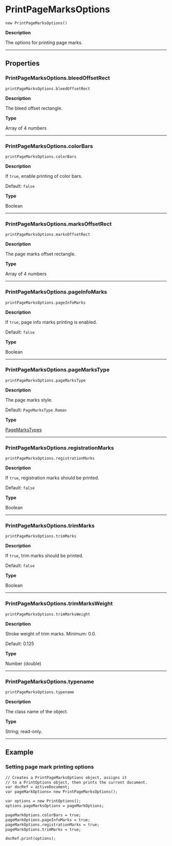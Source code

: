<a id="jsobjref-printpagemarksoptions"></a>

# PrintPageMarksOptions

`new PrintPageMarksOptions()`

**Description**

The options for printing page marks.

---

## Properties

<a id="jsobjref-printpagemarksoptions-bleedoffsetrect"></a>

### PrintPageMarksOptions.bleedOffsetRect

`printPageMarksOptions.bleedOffsetRect`

**Description**

The bleed offset rectangle.

**Type**

Array of 4 numbers

---

<a id="jsobjref-printpagemarksoptions-colorbars"></a>

### PrintPageMarksOptions.colorBars

`printPageMarksOptions.colorBars`

**Description**

If `true`, enable printing of color bars.

Default: `false`

**Type**

Boolean

---

<a id="jsobjref-printpagemarksoptions-marksoffsetrect"></a>

### PrintPageMarksOptions.marksOffsetRect

`printPageMarksOptions.marksOffsetRect`

**Description**

The page marks offset rectangle.

**Type**

Array of 4 numbers

---

<a id="jsobjref-printpagemarksoptions-pageinfomarks"></a>

### PrintPageMarksOptions.pageInfoMarks

`printPageMarksOptions.pageInfoMarks`

**Description**

If `true`, page info marks printing is enabled.

Default: `false`

**Type**

Boolean

---

<a id="jsobjref-printpagemarksoptions-pagemarkstype"></a>

### PrintPageMarksOptions.pageMarksType

`printPageMarksOptions.pageMarksType`

**Description**

The page marks style.

Default: `PageMarksType.Roman`

**Type**

[PageMarksTypes](scripting-constants.md#jsobjref-scripting-constants-pagemarkstypes)

---

<a id="jsobjref-printpagemarksoptions-registrationmarks"></a>

### PrintPageMarksOptions.registrationMarks

`printPageMarksOptions.registrationMarks`

**Description**

If `true`, registration marks should be printed.

Default: `false`

**Type**

Boolean

---

<a id="jsobjref-printpagemarksoptions-trimmarks"></a>

### PrintPageMarksOptions.trimMarks

`printPageMarksOptions.trimMarks`

**Description**

If `true`, trim marks should be printed.

Default: `false`

**Type**

Boolean

---

<a id="jsobjref-printpagemarksoptions-trimmarksweight"></a>

### PrintPageMarksOptions.trimMarksWeight

`printPageMarksOptions.trimMarksWeight`

**Description**

Stroke weight of trim marks. Minimum: 0.0.

Default: 0.125

**Type**

Number (double)

---

<a id="jsobjref-printpagemarksoptions-typename"></a>

### PrintPageMarksOptions.typename

`printPageMarksOptions.typename`

**Description**

The class name of the object.

**Type**

String; read-only.

---

## Example

### Setting page mark printing options

```default
// Creates a PrintPageMarksOptions object, assigns it
// to a PrintOptions object, then prints the current document.
var docRef = activeDocument;
var pageMarkOptions= new PrintPageMarksOptions();

var options = new PrintOptions();
options.pageMarksOptions = pageMarkOptions;

pageMarkOptions.colorBars = true;
pageMarkOptions.pageInfoMarks = true;
pageMarkOptions.registrationMarks = true;
pageMarkOptions.trimMarks = true;

docRef.print(options);
```
